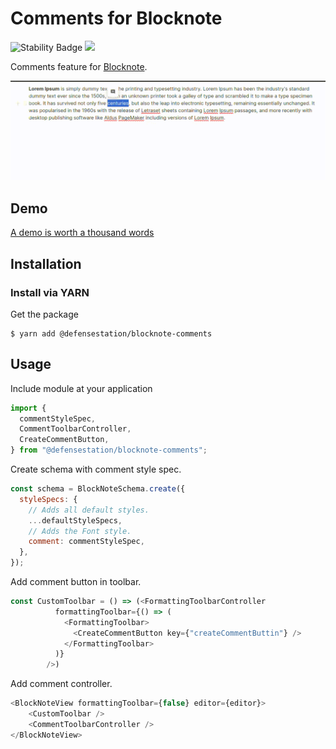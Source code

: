 # Comments for Blocknote

![Stability Badge](https://img.shields.io/badge/stability-stable-green.svg)
![](https://badgen.net/badge/Version/v1.0.0/blue)

Comments feature for [Blocknote](https://www.blocknotejs.org/).

![](assets/demo.gif)

## Demo

[A demo is worth a thousand words](https://codesandbox.io/p/devbox/blocknote-comments-lz4gx5?file=%2Fsrc%2FApp.jsx%3A34%2C1&layout=%257B%2522sidebarPanel%2522%253A%2522EXPLORER%2522%252C%2522rootPanelGroup%2522%253A%257B%2522direction%2522%253A%2522horizontal%2522%252C%2522contentType%2522%253A%2522UNKNOWN%2522%252C%2522type%2522%253A%2522PANEL_GROUP%2522%252C%2522id%2522%253A%2522ROOT_LAYOUT%2522%252C%2522panels%2522%253A%255B%257B%2522type%2522%253A%2522PANEL_GROUP%2522%252C%2522contentType%2522%253A%2522UNKNOWN%2522%252C%2522direction%2522%253A%2522vertical%2522%252C%2522id%2522%253A%2522cluyewi7c00062v6dqech58cz%2522%252C%2522sizes%2522%253A%255B70%252C30%255D%252C%2522panels%2522%253A%255B%257B%2522type%2522%253A%2522PANEL_GROUP%2522%252C%2522contentType%2522%253A%2522EDITOR%2522%252C%2522direction%2522%253A%2522horizontal%2522%252C%2522id%2522%253A%2522EDITOR%2522%252C%2522panels%2522%253A%255B%257B%2522type%2522%253A%2522PANEL%2522%252C%2522contentType%2522%253A%2522EDITOR%2522%252C%2522id%2522%253A%2522cluyewi7c00022v6d4qwortlg%2522%257D%255D%257D%252C%257B%2522type%2522%253A%2522PANEL_GROUP%2522%252C%2522contentType%2522%253A%2522SHELLS%2522%252C%2522direction%2522%253A%2522horizontal%2522%252C%2522id%2522%253A%2522SHELLS%2522%252C%2522panels%2522%253A%255B%257B%2522type%2522%253A%2522PANEL%2522%252C%2522contentType%2522%253A%2522SHELLS%2522%252C%2522id%2522%253A%2522cluyewi7c00042v6dd287nj1z%2522%257D%255D%252C%2522sizes%2522%253A%255B100%255D%257D%255D%257D%252C%257B%2522type%2522%253A%2522PANEL_GROUP%2522%252C%2522contentType%2522%253A%2522DEVTOOLS%2522%252C%2522direction%2522%253A%2522vertical%2522%252C%2522id%2522%253A%2522DEVTOOLS%2522%252C%2522panels%2522%253A%255B%257B%2522type%2522%253A%2522PANEL%2522%252C%2522contentType%2522%253A%2522DEVTOOLS%2522%252C%2522id%2522%253A%2522cluyewi7c00052v6dkb38pfsu%2522%257D%255D%252C%2522sizes%2522%253A%255B100%255D%257D%255D%252C%2522sizes%2522%253A%255B50%252C50%255D%257D%252C%2522tabbedPanels%2522%253A%257B%2522cluyewi7c00022v6d4qwortlg%2522%253A%257B%2522tabs%2522%253A%255B%257B%2522id%2522%253A%2522cluyewi7b00012v6duuh2vkau%2522%252C%2522mode%2522%253A%2522permanent%2522%252C%2522type%2522%253A%2522FILE%2522%252C%2522filepath%2522%253A%2522%252Fpackage.json%2522%252C%2522state%2522%253A%2522IDLE%2522%257D%252C%257B%2522id%2522%253A%2522cluyh3xfd00022v6do1i224ep%2522%252C%2522mode%2522%253A%2522permanent%2522%252C%2522type%2522%253A%2522FILE%2522%252C%2522initialSelections%2522%253A%255B%257B%2522startLineNumber%2522%253A34%252C%2522startColumn%2522%253A1%252C%2522endLineNumber%2522%253A34%252C%2522endColumn%2522%253A1%257D%255D%252C%2522filepath%2522%253A%2522%252Fsrc%252FApp.jsx%2522%252C%2522state%2522%253A%2522IDLE%2522%257D%255D%252C%2522id%2522%253A%2522cluyewi7c00022v6d4qwortlg%2522%252C%2522activeTabId%2522%253A%2522cluyh3xfd00022v6do1i224ep%2522%257D%252C%2522cluyewi7c00052v6dkb38pfsu%2522%253A%257B%2522id%2522%253A%2522cluyewi7c00052v6dkb38pfsu%2522%252C%2522activeTabId%2522%253A%2522cluyexn4w006r2v6dxco0yzw1%2522%252C%2522tabs%2522%253A%255B%257B%2522type%2522%253A%2522TASK_PORT%2522%252C%2522taskId%2522%253A%2522Development%2522%252C%2522port%2522%253A5173%252C%2522id%2522%253A%2522cluyexn4w006r2v6dxco0yzw1%2522%252C%2522mode%2522%253A%2522permanent%2522%252C%2522path%2522%253A%2522%252F%2522%257D%255D%257D%252C%2522cluyewi7c00042v6dd287nj1z%2522%253A%257B%2522id%2522%253A%2522cluyewi7c00042v6dd287nj1z%2522%252C%2522activeTabId%2522%253A%2522cluyexk2w005n2v6d50c7xnru%2522%252C%2522tabs%2522%253A%255B%257B%2522id%2522%253A%2522cluyewi7c00032v6d7442entb%2522%252C%2522mode%2522%253A%2522permanent%2522%252C%2522type%2522%253A%2522TERMINAL%2522%252C%2522shellId%2522%253A%2522cluyewj1k000rd9f85w2k2crf%2522%257D%252C%257B%2522type%2522%253A%2522TASK_LOG%2522%252C%2522taskId%2522%253A%2522Development%2522%252C%2522id%2522%253A%2522cluyexk2w005n2v6d50c7xnru%2522%252C%2522mode%2522%253A%2522permanent%2522%257D%255D%257D%257D%252C%2522showDevtools%2522%253Atrue%252C%2522showShells%2522%253Atrue%252C%2522showSidebar%2522%253Atrue%252C%2522sidebarPanelSize%2522%253A15%257D)

## Installation

### Install via YARN

Get the package

```shell
$ yarn add @defensestation/blocknote-comments
```



## Usage

Include module at your application

```javascript
import {
  commentStyleSpec,
  CommentToolbarController,
  CreateCommentButton,
} from "@defensestation/blocknote-comments";
```

Create schema with comment style spec.
```javascript
const schema = BlockNoteSchema.create({
  styleSpecs: {
    // Adds all default styles.
    ...defaultStyleSpecs,
    // Adds the Font style.
    comment: commentStyleSpec,
  },
});
```

Add comment button in toolbar.
```javascript
const CustomToolbar = () => (<FormattingToolbarController
          formattingToolbar={() => (
            <FormattingToolbar>
              <CreateCommentButton key={"createCommentButtin"} />
            </FormattingToolbar>
          )}
        />)
```

Add comment controller.
```javascript
<BlockNoteView formattingToolbar={false} editor={editor}>
    <CustomToolbar />
    <CommentToolbarController />
</BlockNoteView>
```



